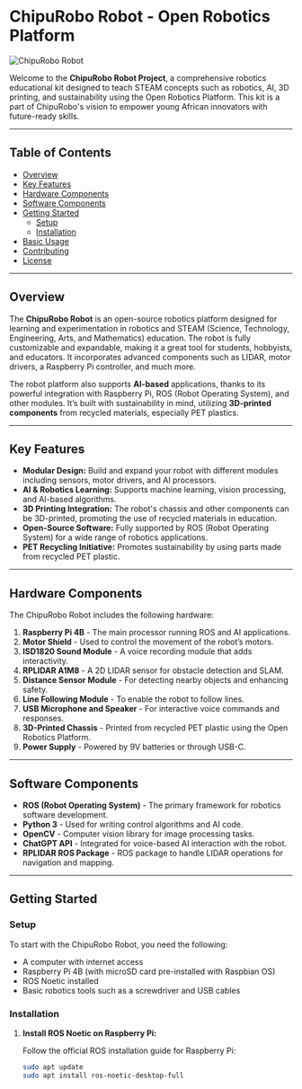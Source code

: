# ChipuRobo Robot - Open Robotics Platform

![ChipuRobo Robot](path/to/your/image.jpg)

Welcome to the **ChipuRobo Robot Project**, a comprehensive robotics educational kit designed to teach STEAM concepts such as robotics, AI, 3D printing, and sustainability using the Open Robotics Platform. This kit is a part of ChipuRobo's vision to empower young African innovators with future-ready skills. 

---

## Table of Contents

- [Overview](#overview)
- [Key Features](#key-features)
- [Hardware Components](#hardware-components)
- [Software Components](#software-components)
- [Getting Started](#getting-started)
  - [Setup](#setup)
  - [Installation](#installation)
- [Basic Usage](#basic-usage)
- [Contributing](#contributing)
- [License](#license)

---

## Overview

The **ChipuRobo Robot** is an open-source robotics platform designed for learning and experimentation in robotics and STEAM (Science, Technology, Engineering, Arts, and Mathematics) education. The robot is fully customizable and expandable, making it a great tool for students, hobbyists, and educators. It incorporates advanced components such as LIDAR, motor drivers, a Raspberry Pi controller, and much more.

The robot platform also supports **AI-based** applications, thanks to its powerful integration with Raspberry Pi, ROS (Robot Operating System), and other modules. It’s built with sustainability in mind, utilizing **3D-printed components** from recycled materials, especially PET plastics.

---

## Key Features

- **Modular Design:** Build and expand your robot with different modules including sensors, motor drivers, and AI processors.
- **AI & Robotics Learning:** Supports machine learning, vision processing, and AI-based algorithms.
- **3D Printing Integration:** The robot's chassis and other components can be 3D-printed, promoting the use of recycled materials in education.
- **Open-Source Software:** Fully supported by ROS (Robot Operating System) for a wide range of robotics applications.
- **PET Recycling Initiative:** Promotes sustainability by using parts made from recycled PET plastic.

---

## Hardware Components

The ChipuRobo Robot includes the following hardware:

1. **Raspberry Pi 4B** - The main processor running ROS and AI applications.
2. **Motor Shield** - Used to control the movement of the robot’s motors.
3. **ISD1820 Sound Module** - A voice recording module that adds interactivity.
4. **RPLIDAR A1M8** - A 2D LIDAR sensor for obstacle detection and SLAM.
5. **Distance Sensor Module** - For detecting nearby objects and enhancing safety.
6. **Line Following Module** - To enable the robot to follow lines.
7. **USB Microphone and Speaker** - For interactive voice commands and responses.
8. **3D-Printed Chassis** - Printed from recycled PET plastic using the Open Robotics Platform.
9. **Power Supply** - Powered by 9V batteries or through USB-C.

---

## Software Components

- **ROS (Robot Operating System)** - The primary framework for robotics software development.
- **Python 3** - Used for writing control algorithms and AI code.
- **OpenCV** - Computer vision library for image processing tasks.
- **ChatGPT API** - Integrated for voice-based AI interaction with the robot.
- **RPLIDAR ROS Package** - ROS package to handle LIDAR operations for navigation and mapping.

---

## Getting Started

### Setup

To start with the ChipuRobo Robot, you need the following:

- A computer with internet access
- Raspberry Pi 4B (with microSD card pre-installed with Raspbian OS)
- ROS Noetic installed
- Basic robotics tools such as a screwdriver and USB cables

### Installation

1. **Install ROS Noetic on Raspberry Pi:**

   Follow the official ROS installation guide for Raspberry Pi:
   ```bash
   sudo apt update
   sudo apt install ros-noetic-desktop-full
